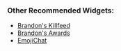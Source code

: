 ### Other Recommended Widgets:
* [Brandon's Killfeed](http://steamcommunity.com/sharedfiles/filedetails/?id=850072551)
* [Brandon's Awards](http://steamcommunity.com/sharedfiles/filedetails/?id=850067158)
* [EmojiChat](http://steamcommunity.com/sharedfiles/filedetails/?id=857396781)
